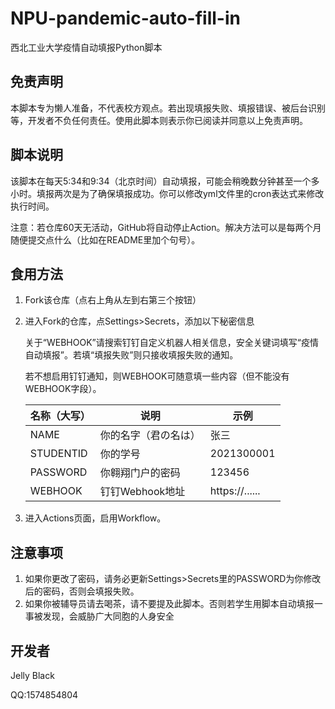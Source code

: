 # NPU-pandemic-auto-fill-in

西北工业大学疫情自动填报Python脚本

## 免责声明

本脚本专为懒人准备，不代表校方观点。若出现填报失败、填报错误、被后台识别等，开发者不负任何责任。使用此脚本则表示你已阅读并同意以上免责声明。

## 脚本说明

该脚本在每天5:34和9:34（北京时间）自动填报，可能会稍晚数分钟甚至一个多小时。填报两次是为了确保填报成功。你可以修改yml文件里的cron表达式来修改执行时间。

注意：若仓库60天无活动，GitHub将自动停止Action。解决方法可以是每两个月随便提交点什么（比如在README里加个句号）。

## 食用方法

1. Fork该仓库（点右上角从左到右第三个按钮）

2. 进入Fork的仓库，点Settings>Secrets，添加以下秘密信息

   关于“WEBHOOK”请搜索钉钉自定义机器人相关信息，安全关键词填写“疫情自动填报”。若填“填报失败”则只接收填报失败的通知。

   若不想启用钉钉通知，则WEBHOOK可随意填一些内容（但不能没有WEBHOOK字段）。

   | 名称（大写） | 说明                 | 示例           |
   | ------------ | -------------------- | -------------- |
   | NAME         | 你的名字（君の名は） | 张三           |
   | STUDENTID    | 你的学号             | 2021300001     |
   | PASSWORD     | 你翱翔门户的密码     | 123456         |
   | WEBHOOK      | 钉钉Webhook地址      | https://...... |

3. 进入Actions页面，启用Workflow。

## 注意事项

1. 如果你更改了密码，请务必更新Settings>Secrets里的PASSWORD为你修改后的密码，否则会填报失败。
2. 如果你被辅导员请去喝茶，请不要提及此脚本。否则若学生用脚本自动填报一事被发现，会威胁广大同胞的人身安全

## 开发者

Jelly Black

QQ:1574854804

